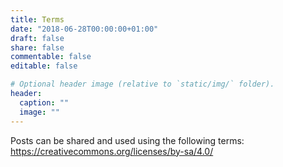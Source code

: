 ```yaml
---
title: Terms
date: "2018-06-28T00:00:00+01:00"
draft: false
share: false
commentable: false
editable: false

# Optional header image (relative to `static/img/` folder).
header:
  caption: ""
  image: ""
---
```

Posts can be shared and used using the following terms: 
https://creativecommons.org/licenses/by-sa/4.0/
